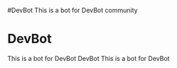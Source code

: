 
#DevBot This is a bot for DevBot community

# DevBot
This is a bot for DevBot 
DevBot
This is a bot for DevBot

